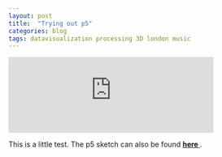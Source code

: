 ```yaml
---
layout: post
title:  "Trying out p5"
categories: blog 
tags: datavisualization processing 3D london music
---
```


<iframe src="http://melanie.imfeld.info/P5-example/p5.html" width="80%" height="auto"></iframe> 
<style> iframe{ border: none; } </style>     

This is a little test. The p5 sketch can also be found <strong> <a href="http://melanie.imfeld.info/P5-example/p5.html">here </a> </strong>.
